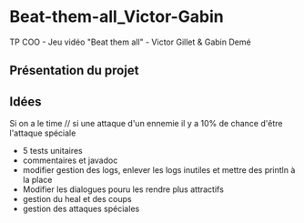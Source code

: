 # Beat-them-all_Victor-Gabin
TP COO - Jeu vidéo "Beat them all" - Victor Gillet &amp; Gabin Demé


## Présentation du projet


## Idées

Si on a le time // si une attaque d'un ennemie il y a 10% de chance d'être l'attaque spéciale
+ 5 tests unitaires
+ commentaires et javadoc
+ modifier gestion des logs, enlever les logs inutiles et mettre des println à la place
+ Modifier les dialogues pouru les rendre plus attractifs
+ gestion du heal et des coups
+ gestion des attaques spéciales